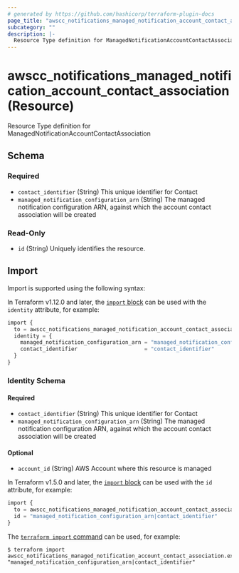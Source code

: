 ```yaml
---
# generated by https://github.com/hashicorp/terraform-plugin-docs
page_title: "awscc_notifications_managed_notification_account_contact_association Resource - terraform-provider-awscc"
subcategory: ""
description: |-
  Resource Type definition for ManagedNotificationAccountContactAssociation
---
```


# awscc_notifications_managed_notification_account_contact_association (Resource)

Resource Type definition for ManagedNotificationAccountContactAssociation



<!-- schema generated by tfplugindocs -->
## Schema

### Required

- `contact_identifier` (String) This unique identifier for Contact
- `managed_notification_configuration_arn` (String) The managed notification configuration ARN, against which the account contact association will be created

### Read-Only

- `id` (String) Uniquely identifies the resource.

## Import

Import is supported using the following syntax:

In Terraform v1.12.0 and later, the [`import` block](https://developer.hashicorp.com/terraform/language/import) can be used with the `identity` attribute, for example:

```terraform
import {
  to = awscc_notifications_managed_notification_account_contact_association.example
  identity = {
    managed_notification_configuration_arn = "managed_notification_configuration_arn"
    contact_identifier                     = "contact_identifier"
  }
}
```

<!-- schema generated by tfplugindocs -->
### Identity Schema

#### Required

- `contact_identifier` (String) This unique identifier for Contact
- `managed_notification_configuration_arn` (String) The managed notification configuration ARN, against which the account contact association will be created

#### Optional

- `account_id` (String) AWS Account where this resource is managed

In Terraform v1.5.0 and later, the [`import` block](https://developer.hashicorp.com/terraform/language/import) can be used with the `id` attribute, for example:

```terraform
import {
  to = awscc_notifications_managed_notification_account_contact_association.example
  id = "managed_notification_configuration_arn|contact_identifier"
}
```

The [`terraform import` command](https://developer.hashicorp.com/terraform/cli/commands/import) can be used, for example:

```shell
$ terraform import awscc_notifications_managed_notification_account_contact_association.example "managed_notification_configuration_arn|contact_identifier"
```
